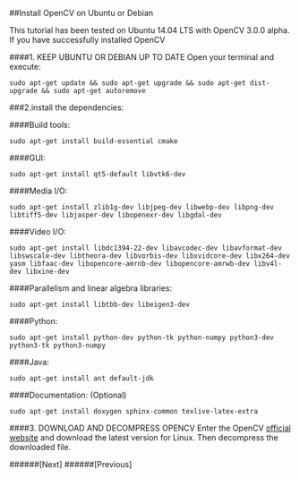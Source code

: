 ##Install OpenCV on Ubuntu or Debian

This tutorial has been tested on Ubuntu 14.04 LTS with OpenCV 3.0.0 alpha. If you have successfully installed OpenCV 

####1. KEEP UBUNTU OR DEBIAN UP TO DATE
Open your terminal and execute:

`sudo apt-get update && sudo apt-get upgrade && sudo apt-get dist-upgrade && sudo apt-get autoremove`

###2.install the dependencies:

####Build tools:

`sudo apt-get install build-essential cmake`

####GUI:

`sudo apt-get install qt5-default libvtk6-dev`

####Media I/O:

`sudo apt-get install zlib1g-dev libjpeg-dev libwebp-dev libpng-dev libtiff5-dev libjasper-dev libopenexr-dev libgdal-dev`

####Video I/O:

`sudo apt-get install libdc1394-22-dev libavcodec-dev libavformat-dev libswscale-dev libtheora-dev libvorbis-dev libxvidcore-dev libx264-dev yasm libfaac-dev libopencore-amrnb-dev libopencore-amrwb-dev libv4l-dev libxine-dev`

####Parallelism and linear algebra libraries:

`sudo apt-get install libtbb-dev libeigen3-dev`

####Python:

`sudo apt-get install python-dev python-tk python-numpy python3-dev python3-tk python3-numpy`

####Java:

`sudo apt-get install ant default-jdk`

####Documentation: (Optional)

`sudo apt-get install doxygen sphinx-common texlive-latex-extra`

####3. DOWNLOAD AND DECOMPRESS OPENCV
Enter the OpenCV [official website](http://http://opencv.org) and download the latest version for Linux. Then decompress the downloaded file.

######[Next]
######[Previous]




